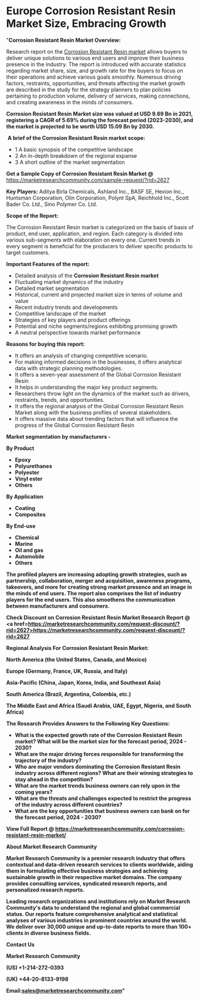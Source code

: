 # Europe Corrosion Resistant Resin Market Size, Embracing Growth
"<strong>Corrosion Resistant Resin Market Overview:</strong>

Research report on the <a href=https://marketresearchcommunity.com/corrosion-resistant-resin-market/>Corrosion Resistant Resin market</a> allows buyers to deliver unique solutions to various end users and improve their business presence in the industry. The report is introduced with accurate statistics regarding market share, size, and growth rate for the buyers to focus on their operations and achieve various goals smoothly. Numerous driving factors, restraints, opportunities, and threats affecting the market growth are described in the study for the strategy planners to plan policies pertaining to production volume, delivery of services, making connections, and creating awareness in the minds of consumers.

<strong>Corrosion Resistant Resin Market size was valued at USD 9.69 Bn in 2021, registering a CAGR of 5.69% during the forecast period (2023-2030), and the market is projected to be worth USD 15.09 Bn by 2030.</strong>

 <Strong>A brief of the Corrosion Resistant Resin market scope:</Strong>
<ul>
 <li>1  A basic synopsis of the competitive landscape</li>
 <li>2  An in-depth breakdown of the regional expanse</li>
 <li>3  A short outline of the market segmentation</li>
</ul>
<strong>Get a Sample Copy of Corrosion Resistant Resin Market @ </b></strong><a href=https://marketresearchcommunity.com/sample-request/?rid=2627><u>https://marketresearchcommunity.com/sample-request/?rid=2627</u></a>

<strong>Key Players:</strong> 
Aditya Birla Chemicals, Ashland Inc., BASF SE, Hexion Inc., Huntsman Corporation, Olin Corporation, Polynt SpA, Reichhold Inc., Scott Bader Co. Ltd., Sino Polymer Co. Ltd.

<strong>Scope of the Report:</strong>

The Corrosion Resistant Resin market is categorized on the basis of basis of product, end user, application, and region. Each category is divided into various sub-segments with elaboration on every one. Current trends in every segment is beneficial for the producers to deliver specific products to target customers.

<strong><b>Important Features of the report:</b></strong>
<ul>
  <li>Detailed analysis of the <strong><b>Corrosion Resistant Resin </b></strong><strong><b>market</b></strong></li>
  <li>Fluctuating market dynamics of the industry</li>
  <li>Detailed market segmentation</li>
  <li>Historical, current and projected market size in terms of volume and value</li>
  <li>Recent industry trends and developments</li>
  <li>Competitive landscape of the market</li>
  <li>Strategies of key players and product offerings</li>
  <li>Potential and niche segments/regions exhibiting promising growth</li>
  <li>A neutral perspective towards market performance</li>
</ul>
<strong><b>Reasons for buying this report:</b></strong>
<ul>
  <li>It offers an analysis of changing competitive scenario.</li>
  <li>For making informed decisions in the businesses, it offers analytical data with strategic planning methodologies.</li>
  <li>It offers a seven-year assessment of the Global Corrosion Resistant Resin</li>
  <li>It helps in understanding the major key product segments.</li>
  <li>Researchers throw light on the dynamics of the market such as drivers, restraints, trends, and opportunities.</li>
  <li>It offers the regional analysis of the Global Corrosion Resistant Resin Market along with the business profiles of several stakeholders.</li>
  <li>It offers massive data about trending factors that will influence the progress of the Global Corrosion Resistant Resin</li>
</ul>

<strong>Market segmentation by manufacturers -</strong>


<strong><strong>By Product</strong></h4>
<ul>
 	<li>Epoxy</li>
 	<li>Polyurethanes</li>
 	<li>Polyester</li>
 	<li>Vinyl ester</li>
 	<li>Others</li>
</ul>
<strong><strong>By Application</strong></h4>
<ul>
 	<li>Coating</li>
 	<li>Composites</li>
</ul>
<strong><strong>By End-use</strong></h4>
<ul>
 	<li>Chemical</li>
 	<li>Marine</li>
 	<li>Oil and gas</li>
 	<li>Automobile</li>
 	<li>Others</li>
</ul>

The profiled players are increasing adopting growth strategies, such as partnership, collaboration, merger and acquisition, awareness programs, takeovers, and more for creating strong market presence and an image in the minds of end users. The report also comprises the list of industry players for the end users. This also smoothens the communication between manufacturers and consumers.

<strong><b>Check Discount on Corrosion Resistant Resin Market Research Report @ </b></strong><a href=https://marketresearchcommunity.com/request-discount/?rid=2627><u>https://marketresearchcommunity.com/request-discount/?rid=2627</u></a>

<strong>Regional Analysis For Corrosion Resistant Resin Market:</strong>

<strong>North America</strong> (the United States, Canada, and Mexico)

<strong>Europe</strong> (Germany, France, UK, Russia, and Italy)

<strong>Asia-Pacific</strong> (China, Japan, Korea, India, and Southeast Asia)

<strong>South America</strong> (Brazil, Argentina, Colombia, etc.)

<strong>The Middle East and Africa</strong> (Saudi Arabia, UAE, Egypt, Nigeria, and South Africa)

<strong>The Research Provides Answers to the Following Key Questions:</strong>
<ul>
 	<li>What is the expected growth rate of the Corrosion Resistant Resin market? What will be the market size for the forecast period, 2024 - 2030?</li>
 	<li>What are the major driving forces responsible for transforming the trajectory of the industry?</li>
 	<li>Who are major vendors dominating the Corrosion Resistant Resin industry across different regions? What are their winning strategies to stay ahead in the competition?</li>
 	<li>What are the market trends business owners can rely upon in the coming years?</li>
 	<li>What are the threats and challenges expected to restrict the progress of the industry across different countries?</li>
 	<li>What are the key opportunities that business owners can bank on for the forecast period, 2024 - 2030?</li>
</ul>

<strong>View Full Report @</strong> <a href=https://marketresearchcommunity.com/corrosion-resistant-resin-market/>https://marketresearchcommunity.com/corrosion-resistant-resin-market/</a>

<strong>About Market Research Community</strong>

Market Research Community is a premier research industry that offers contextual and data-driven research services to clients worldwide, aiding them in formulating effective business strategies and achieving sustainable growth in their respective market domains. The company provides consulting services, syndicated research reports, and personalized research reports.

Leading research organizations and institutions rely on Market Research Community's data to understand the regional and global commercial status. Our reports feature comprehensive analytical and statistical analyses of various industries in prominent countries around the world. We deliver over 30,000 unique and up-to-date reports to more than 100+ clients in diverse business fields.

<strong>Contact Us</strong>

<strong>Market Research Community</strong>

(US) +1-214-272-0393

(UK) +44-20-8133-9198

<strong>Email:</strong>sales@marketresearchcommunity.com"
